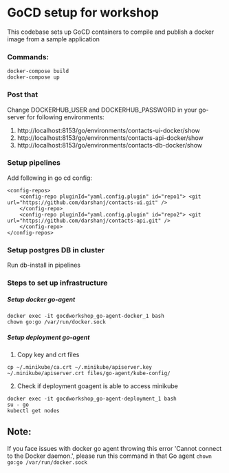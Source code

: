 # GoCD setup for workshop

This codebase sets up GoCD containers to compile and publish a
docker image from a sample application

### Commands:

```docker-compose build``` <br/>
```docker-compose up``` <br/>

### Post that

Change DOCKERHUB_USER and DOCKERHUB_PASSWORD in your go-server for following environments:

 1. http://localhost:8153/go/environments/contacts-ui-docker/show
 2. http://localhost:8153/go/environments/contacts-api-docker/show
 3. http://localhost:8153/go/environments/contacts-db-docker/show


### Setup pipelines
Add following in go cd config:
```
<config-repos> 
	<config-repo pluginId="yaml.config.plugin" id="repo1"> <git url="https://github.com/darshanj/contacts-ui.git" /> 
	</config-repo> 
	<config-repo pluginId="yaml.config.plugin" id="repo2"> <git url="https://github.com/darshanj/contacts-api.git" /> 
	</config-repo> 
</config-repos>
```

### Setup postgres DB in cluster
Run db-install in pipelines

### Steps to set up infrastructure

##### Setup docker go-agent

```docker exec -it gocdworkshop_go-agent-docker_1 bash``` <br />
```chown go:go /var/run/docker.sock```

##### Setup deployment go-agent

1. Copy key and crt files

```cp ~/.minikube/ca.crt ~/.minikube/apiserver.key ~/.minikube/apiserver.crt files/go-agent/kube-config/```

2. Check if deployment goagent is able to access minikube

```docker exec -it gocdworkshop_go-agent-deployment_1 bash``` <br />
```su - go``` <br />
```kubectl get nodes``` <br />

## Note: 
If you face issues with docker go agent throwing this error 'Cannot connect to the Docker daemon.',
please run this command in that Go agent ```chown go:go /var/run/docker.sock```
